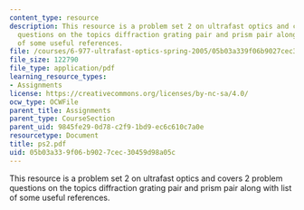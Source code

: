 ```yaml
---
content_type: resource
description: This resource is a problem set 2 on ultrafast optics and covers 2 problem
  questions on the topics diffraction grating pair and prism pair along with list
  of some useful references.
file: /courses/6-977-ultrafast-optics-spring-2005/05b03a339f06b9027cec30459d98a05c_ps2.pdf
file_size: 122790
file_type: application/pdf
learning_resource_types:
- Assignments
license: https://creativecommons.org/licenses/by-nc-sa/4.0/
ocw_type: OCWFile
parent_title: Assignments
parent_type: CourseSection
parent_uid: 9845fe29-0d78-c2f9-1bd9-ec6c610c7a0e
resourcetype: Document
title: ps2.pdf
uid: 05b03a33-9f06-b902-7cec-30459d98a05c
---
```

This resource is a problem set 2 on ultrafast optics and covers 2 problem questions on the topics diffraction grating pair and prism pair along with list of some useful references.